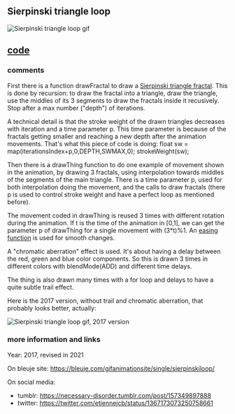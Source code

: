 ## Sierpinski triangle loop

![Sierpinski triangle loop gif](https://bleuje.com/gifset/other/sierpinskiloop.gif)

## [code](https://github.com/Bleuje/processing-animations-code/blob/main/code/sierpinskiloop/sierpinskiloop.pde)

### comments

First there is a function drawFractal to draw a [Sierpinski triangle fractal](https://en.wikipedia.org/wiki/Sierpi%C5%84ski_triangle). This is done by recursion: to draw the fractal into a triangle, draw the triangle, use the middles of its 3 segments to draw the fractals inside it recusively. Stop after a max number ("depth") of iterations.

A technical detail is that the stroke weight of the drawn triangles decreases with iteration and a time parameter p. This time parameter is because of the fractals getting smaller and reaching a new depth after the animation movements. That's what this piece of code is doing: float sw = map(iterationsIndex+p,0,DEPTH,SWMAX,0); strokeWeight(sw); 

Then there is a drawThing function to do one example of movement shown in the animation, by drawing 3 fractals, using interpolation towards middles of the segments of the main triangle. There is a time parameter p, used for both interpolation doing the movement, and the calls to draw fractals (there p is used to control stroke weight and have a perfect loop as mentioned before).

The movement coded in drawThing is reused 3 times with different rotation during the animation. If t is the time of the animation in [0,1], we can get the parameter p of drawThing for a single movement with (3\*t)%1. An [easing function](https://patakk.tumblr.com/post/88602945835/heres-a-simple-function-you-can-use-for-easing) is used for smooth changes.

A "chromatic aberration" effect is used. It's about having a delay between the red, green and blue color components. So this is drawn 3 times in different colors with blendMode(ADD) and different time delays.

The thing is also drawn many times with a for loop and delays to have a quite subtle trail effect.



Here is the 2017 version, without trail and chromatic aberration, that probably looks better, actually:

![Sierpinski triangle loop gif, 2017 version](https://bleuje.com/gifset/2017/2017_7_pinnedsierpinski.gif)

### more information and links

Year: 2017, revised in 2021

On bleuje site: https://bleuje.com/gifanimationsite/single/sierpinskiloop/

On social media:
 - tumblr: https://necessary-disorder.tumblr.com/post/157349897888
 - twitter: https://twitter.com/etiennejcb/status/1367173073250758661
